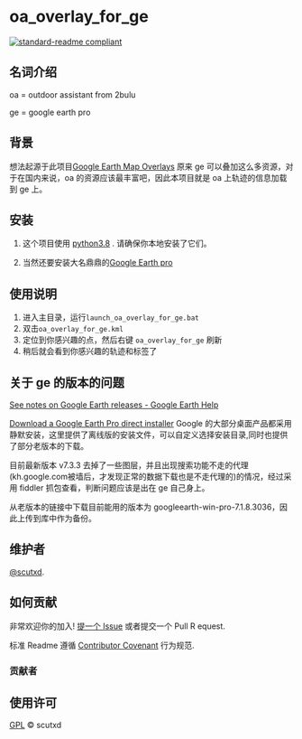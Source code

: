 # oa_overlay_for_ge

[![standard-readme compliant](https://img.shields.io/badge/readme%20style-standard-brightgreen.svg?style=flat-square)](https://github.com/RichardLitt/standard-readme)

## 名词介绍

oa = outdoor assistant from 2bulu

ge = google earth pro

## 背景

想法起源于此项目[Google Earth Map Overlays](http://ge-map-overlays.appspot.com/)
原来 ge 可以叠加这么多资源，对于在国内来说，oa 的资源应该最丰富吧，因此本项目就是 oa 上轨迹的信息加载 到 ge 上。

## 安装

1. 这个项目使用 [python3.8](https://www.python.org/) . 请确保你本地安装了它们。

2. 当然还要安装大名鼎鼎的[Google Earth pro](https://www.google.com/earth/versions/#earth-pro)

## 使用说明

1. 进入主目录，运行`launch_oa_overlay_for_ge.bat`
2. 双击`oa_overlay_for_ge.kml`
3. 定位到你感兴趣的点，然后右键 `oa_overlay_for_ge` 刷新
4. 稍后就会看到你感兴趣的轨迹和标签了

## 关于 ge 的版本的问题

[See notes on Google Earth releases - Google Earth Help](https://support.google.com/earth/answer/40901?hl=en)

[Download a Google Earth Pro direct installer](https://support.google.com/earth/answer/168344?hl=en)
Google 的大部分桌面产品都采用静默安装，这里提供了离线版的安装文件，可以自定义选择安装目录,同时也提供了部分老版本的下载。

目前最新版本 v7.3.3 去掉了一些图层，并且出现搜索功能不走的代理(kh.google.com被墙后，才发现正常的数据下载也是不走代理的)的情况，经过采用 fiddler 抓包查看，判断问题应该是出在 ge 自己身上。

从老版本的链接中下载目前能用的版本为 googleearth-win-pro-7.1.8.3036，因此上传到库中作为备份。

## 维护者

[@scutxd](https://github.com/scutxd).

## 如何贡献

非常欢迎你的加入! [提一个 Issue](https://github.com/scutxd/oa_overlay_for_ge/issues/new) 或者提交一个 Pull R equest.

标准 Readme 遵循 [Contributor Covenant](http://contributor-covenant.org/version/1/3/0/) 行为规范.

### 贡献者

## 使用许可

[GPL](LICENSE) © scutxd
